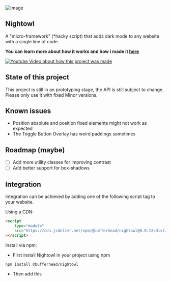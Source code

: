![image](https://github.com/bufferhead-code/nightowl/assets/6266887/6dbd652a-0307-4d2b-ac9e-26230b8b59c7)

## Nightowl

A "micro-framework" (\*hacky script) that adds dark mode to any website with a single line of code.

**You can learn more about how it works and how i made it [here](http://www.youtube.com/watch?v=JONzCyVXa60)**

[![Youtube Video about how this project was made](http://img.youtube.com/vi/JONzCyVXa60/0.jpg)](http://www.youtube.com/watch?v=JONzCyVXa60 'Add Dark Mode to any Website with a single line of code')

## State of this project

This project is still in an prototyping stage, the API is still subject to change.
Please only use it with fixed Minor versions.

## Known issues

-   Position absolute and position fixed elements might not work as expected
-   The Toggle Button Overlay has weird paddings sometimes

## Roadmap (maybe)

-   [ ] Add more utility classes for improving contrast
-   [ ] Add better support for box-shadows

## Integration

Integration can be achieved by adding one of the following script tag to your website.

Using a CDN:

```html
<script
    type="module"
    src="https://cdn.jsdelivr.net/npm/@bufferhead/nightowl@0.0.12/dist/nightowl.js"
></script>
```

Install via npm:

-   First install Nightowl in your project using npm

```shell
npm install @bufferhead/nightowl
```

-   Then add this <script> tag to your index:

```html
<script type="module">
    import { createNightowl } from '@bufferhead/nightowl'

    createNightowl({
        defaultMode: 'dark',
        toggleButtonMode: 'newState'
    })
</script>
```

## configuration Options

-   defaultMode: 'dark' | 'light' (Default: 'light')
    -   Sets the default mode for users that have not set a preference yet and do not have a system preference for dark mode
-   toggleButtonMode: 'newState' | 'currentState' (Default: 'currentState')
    -   Configures what state of the toggle button should be shown to the user
        -   'newState' will show the state that will be applied when the user clicks the button
        -   'currentState' will show the state that is currently applied to the website

## Credits

This project is heavily inspired by Aral Balkan who [wrote down this idea to implement dark mode in a few lines of CSS using CSS Filters](https://ar.al/2021/08/24/implementing-dark-mode-in-a-handful-of-lines-of-css-with-css-filters/).

